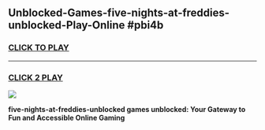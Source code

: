 
## Unblocked-Games-five-nights-at-freddies-unblocked-Play-Online #pbi4b
<h3>
<a href="https://news.freeplayer.one?title=five-nights-at-freddies-unblocked&ref=3">CLICK TO PLAY</a></h3>
<hr>

<h3>
<a href="https://news.freeplayer.one?title=five-nights-at-freddies-unblocked&ref=3">CLICK 2 PLAY</a>
  
</h3>

<a href="https://news.freeplayer.one?title=five-nights-at-freddies-unblocked&ref=3"><img src="https://clearcache.store/games.png"></a>


**five-nights-at-freddies-unblocked games unblocked: Your Gateway to Fun and Accessible Online Gaming**
